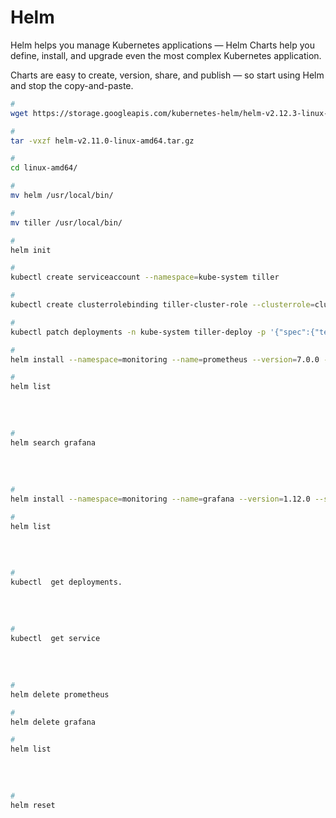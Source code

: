 # Helm

Helm helps you manage Kubernetes applications — Helm Charts help you define, install, and upgrade even the most complex Kubernetes application.

Charts are easy to create, version, share, and publish — so start using Helm and stop the copy-and-paste.



```bash
# 
wget https://storage.googleapis.com/kubernetes-helm/helm-v2.12.3-linux-amd64.tar.gz
```



```bash
# 
tar -vxzf helm-v2.11.0-linux-amd64.tar.gz
```



```bash
# 
cd linux-amd64/
```



```bash
# 
mv helm /usr/local/bin/
```



```bash
# 
mv tiller /usr/local/bin/
```



```bash
# 
helm init
```



```bash
# 
kubectl create serviceaccount --namespace=kube-system tiller
```



```bash
# 
kubectl create clusterrolebinding tiller-cluster-role --clusterrole=cluster-admin --serviceaccount=kube-system:tiller
```



```bash
# 
kubectl patch deployments -n kube-system tiller-deploy -p '{"spec":{"template":{"spec":{"serviceAccount":"tiller"}}}}'
```



```bash
# 
helm install --namespace=monitoring --name=prometheus --version=7.0.0 --set alertmanager.persistentVolume.enabled=false,server.persistentVolume.enabled=false stable/prometheus
```



```bash
# 
helm list
```

<pre><i>

</i></pre>



```bash
# 
helm search grafana
```

<pre><i>

</i></pre>



```bash
# 
helm install --namespace=monitoring --name=grafana --version=1.12.0 --set=adminUser=admin,adminPassword=admin,service.type=NodePort stable/grafana
```



```bash
# 
helm list
```

<pre><i>

</i></pre>



```bash
# 
kubectl  get deployments.
```

<pre><i>

</i></pre>



```bash
# 
kubectl  get service
```

<pre><i>

</i></pre>



```bash
# 
helm delete prometheus
```



```bash
# 
helm delete grafana
```



```bash
# 
helm list
```

<pre><i>

</i></pre>



```bash
# 
helm reset
```